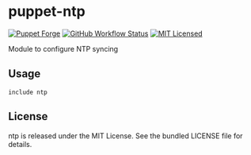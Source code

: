 puppet-ntp
===========

[![Puppet Forge](https://img.shields.io/puppetforge/v/halyard/ntp.svg)](https://forge.puppetlabs.com/halyard/ntp)
[![GitHub Workflow Status](https://img.shields.io/github/actions/workflow/status/halyard/puppet-ntp/build.yml?branch=main)](https://github.com/halyard/puppet-ntp/actions)
[![MIT Licensed](http://img.shields.io/badge/license-MIT-green.svg?style=flat)](https://tldrlegal.com/license/mit-license)

Module to configure NTP syncing

## Usage

```puppet
include ntp
```
## License

ntp is released under the MIT License. See the bundled LICENSE file for details.


